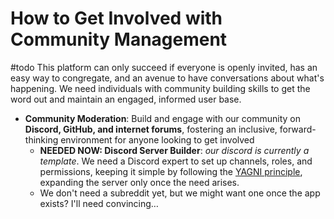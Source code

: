 # How to Get Involved with Community Management
#todo This platform can only succeed if everyone is openly invited, has an easy way to congregate, and an avenue to have conversations about what's happening. We need individuals with community building skills to get the word out and maintain an engaged, informed user base.
- **Community Moderation**: Build and engage with our community on **Discord, GitHub, and internet forums**, fostering an inclusive, forward-thinking environment for anyone looking to get involved
	- **NEEDED NOW: Discord Server Builder**: *our discord is currently a template*. We need a Discord expert to set up channels, roles, and permissions, keeping it simple by following the [YAGNI principle](https://en.wikipedia.org/wiki/You_aren%27t_gonna_need_it), expanding the server only once the need arises.
	- We don't need a subreddit yet, but we might want one once the app exists? I'll need convincing…